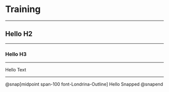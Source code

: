 # Training

---

## Hello H2

---

### Hello H3

---

Hello Text

---

@snap[midpoint span-100 font-Londrina-Outline]
Hello Snapped
@snapend
